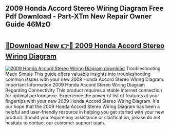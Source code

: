 ## 2009 Honda Accord Stereo Wiring Diagram Free Pdf Download - Part-XTm New Repair Owner Guide 46MzO

# <h2><a href="http://dfq8ba.blite.top/?on=2009+Honda+Accord+Stereo+Wiring+Diagram">🔗Download New 👉🔴 2009 Honda Accord Stereo Wiring Diagram</a></h2>

[![2009 Honda Accord Stereo Wiring Diagram download](https://i.imgur.com/lujVjoI.png)](http://dfq8ba.blite.top/?on=2009+Honda+Accord+Stereo+Wiring+Diagram)
Troubleshooting Made Simple This guide offers valuable insights into troubleshooting common issues with your new 2009 Honda Accord Stereo Wiring Diagram. Important Information 2009 Honda Accord Stereo Wiring Diagram Regarding Connectivity This product requires a stable internet connection for optimal performance. Experience the power of list of features at your fingertips with your new 2009 Honda Accord Stereo Wiring Diagram. It's our hope that the 2009 Honda Accord Stereo Wiring Diagram has been a helpful and user-friendly resource in helping you get started with your new product. Should you require any assistance or clarification, please do not hesitate to contact our customer support team.
